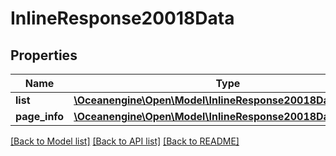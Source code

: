 # InlineResponse20018Data

## Properties
Name | Type | Description | Notes
------------ | ------------- | ------------- | -------------
**list** | [**\Oceanengine\Open\Model\InlineResponse20018DataList[]**](InlineResponse20018DataList.md) |  | 
**page_info** | [**\Oceanengine\Open\Model\InlineResponse20018DataPageInfo**](InlineResponse20018DataPageInfo.md) |  | 

[[Back to Model list]](../README.md#documentation-for-models) [[Back to API list]](../README.md#documentation-for-api-endpoints) [[Back to README]](../README.md)


